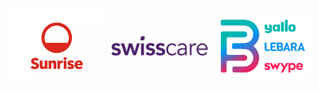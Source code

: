---
---

<div class="image-grid">
  <a href="https://forum.acssz.org/d/796-yi-wen-du-dong-rui-shi-dian-hua-qia-xue-lian-sunrise-yolfu-li"><img src="3.jpeg" alt="Sunrise"></a> 
  <a href="https://forum.acssz.org/d/51-swisscarebao-xian-guideline-da-yi-he-xue-lian-zhe-kou"> <img src="4.jpeg" alt="Swisscare"></a>  
  <a href="https://forum.acssz.org/d/796-yi-wen-du-dong-rui-shi-dian-hua-qia-xue-lian-sunrise-yolfu-li"><img src="yls.jpg" alt="yallo-lebara-swype"></a> 
</div>

<style>
  .image-grid {
    display: grid;
    grid-template-columns: repeat(3, minmax(0, 1fr));
    grid-auto-rows: minmax(100px, auto);
    grid-gap: 10px;
    padding: 10px;
    align-items: center; 
  }
  img {
    max-width: 100%;
    height: auto;
    object-fit: cover;
    padding: 20px;
    border-radius: 20px;
  }
</style>